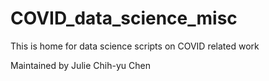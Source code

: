 # COVID_data_science_misc
This is home for data science scripts on COVID related work

Maintained by Julie Chih-yu Chen
